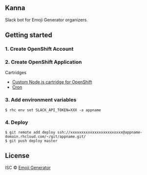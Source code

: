 Kanna
-----

Slack bot for Emoji Generator organizers.

## Getting started
### 1. Create OpenShift Account
### 2. Create OpenShift Application
Cartridges
 - [Custom Node.js cartridge for OpenShift](https://github.com/icflorescu/openshift-cartridge-nodejs)
 - [Cron](https://hub.openshift.com/addons/26-cron)

### 3. Add environment variables
```
$ rhc env set SLACK_API_TOKEN=XXX -a appname
```

### 4. Deploy
```
$ git remote add deploy ssh://xxxxxxxxxxxxxxxxxxxxxxxx@appname-domain.rhcloud.com/~/git/appname.git/
$ git push deploy master
```

## License
ISC &copy; [Emoji Generator](https://emoji.pine.moe/)
